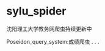 # sylu_spider
沈阳理工大学教务网爬虫持续更新中

Poseidon_query_system:成绩爬虫
            .
            .
            .
